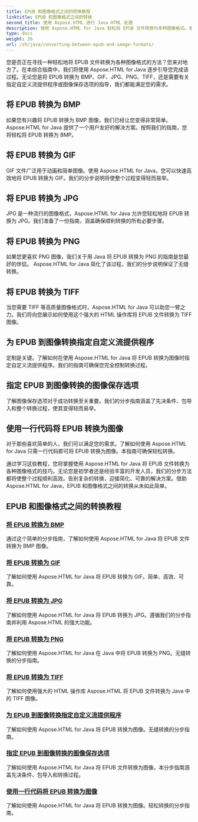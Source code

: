 ```yaml
---
title: EPUB 和图像格式之间的转换教程
linktitle: EPUB 和图像格式之间的转换
second_title: 使用 Aspose.HTML 进行 Java HTML 处理
description: 使用 Aspose.HTML for Java 轻松将 EPUB 文件转换为多种图像格式。无缝转换的分步指南。
type: docs
weight: 26
url: /zh/java/converting-between-epub-and-image-formats/
---
```


您是否正在寻找一种轻松地将 EPUB 文件转换为各种图像格式的方法？您来对地方了。在本综合指南中，我们将使用 Aspose.HTML for Java 逐步引导您完成该过程。无论您是将 EPUB 转换为 BMP、GIF、JPG、PNG、TIFF，还是需要有关指定自定义流提供程序或图像保存选项的指导，我们都能满足您的需求。

## 将 EPUB 转换为 BMP
如果您有兴趣将 EPUB 转换为 BMP 图像，我们已经让您变得非常简单。 Aspose.HTML for Java 提供了一个用户友好的解决方案。按照我们的指南，您将轻松将 EPUB 转换为 BMP。 

## 将 EPUB 转换为 GIF
GIF 文件广泛用于动画和简单图像。使用 Aspose.HTML for Java，您可以快速高效地将 EPUB 转换为 GIF。我们的分步说明将使整个过程变得轻而易举。

## 将 EPUB 转换为 JPG
JPG 是一种流行的图像格式，Aspose.HTML for Java 允许您轻松地将 EPUB 转换为 JPG。我们准备了一份指南，涵盖确保顺利转换的所有必要步骤。

## 将 EPUB 转换为 PNG
如果您更喜欢 PNG 图像，我们关于用 Java 将 EPUB 转换为 PNG 的指南是您最好的伴侣。 Aspose.HTML for Java 简化了该过程，我们的分步说明保证了无缝转换。

## 将 EPUB 转换为 TIFF
当您需要 TIFF 等高质量图像格式时，Aspose.HTML for Java 可以助您一臂之力。我们将向您展示如何使用这个强大的 HTML 操作库将 EPUB 文件转换为 TIFF 图像。

## 为 EPUB 到图像转换指定自定义流提供程序
定制是关键。了解如何在使用 Aspose.HTML for Java 将 EPUB 转换为图像时指定自定义流提供程序。我们的指南可确保您完全控制转换过程。

## 指定 EPUB 到图像转换的图像保存选项
了解图像保存选项对于成功转换至关重要。我们的分步指南涵盖了先决条件、包导入和整个转换过程，使其变得轻而易举。

## 使用一行代码将 EPUB 转换为图像
对于那些喜欢简单的人，我们可以满足您的需求。了解如何使用 Aspose.HTML for Java 只需一行代码即可将 EPUB 转换为图像。本指南可确保轻松转换。

通过学习这些教程，您将掌握使用 Aspose.HTML for Java 将 EPUB 文件转换为各种图像格式的技巧。无论您是初学者还是经验丰富的开发人员，我们的分步方法都将使整个过程顺利高效。告别复杂的转换，迎接简化、可靠的解决方案。借助 Aspose.HTML for Java，EPUB 和图像格式之间的转换从未如此简单。
## EPUB 和图像格式之间的转换教程
### [将 EPUB 转换为 BMP](./convert-epub-to-bmp/)
通过这个简单的分步指南，了解如何使用 Aspose.HTML for Java 将 EPUB 文件转换为 BMP 图像。
### [将 EPUB 转换为 GIF](./convert-epub-to-gif/)
了解如何使用 Aspose.HTML for Java 将 EPUB 转换为 GIF。简单、高效、可靠。
### [将 EPUB 转换为 JPG](./convert-epub-to-jpg/)
了解如何使用 Aspose.HTML for Java 将 EPUB 转换为 JPG。遵循我们的分步指南并利用 Aspose.HTML 的强大功能。
### [将 EPUB 转换为 PNG](./convert-epub-to-png/)
了解如何使用 Aspose.HTML for Java 在 Java 中将 EPUB 转换为 PNG。无缝转换的分步指南。
### [将 EPUB 转换为 TIFF](./convert-epub-to-tiff/)
了解如何使用强大的 HTML 操作库 Aspose.HTML 将 EPUB 文件转换为 Java 中的 TIFF 图像。
### [为 EPUB 到图像转换指定自定义流提供程序](./convert-epub-to-image-specify-custom-stream-provider/)
了解如何使用 Aspose.HTML for Java 将 EPUB 转换为图像。无缝转换的分步指南。
### [指定 EPUB 到图像转换的图像保存选项](./convert-epub-to-image-specify-image-save-options/)
了解如何使用 Aspose.HTML for Java 将 EPUB 文件转换为图像。本分步指南涵盖先决条件、包导入和转换过程。
### [使用一行代码将 EPUB 转换为图像](./convert-epub-to-image-single-line/)
了解如何使用 Aspose.HTML for Java 将 EPUB 转换为图像。轻松转换的分步指南。